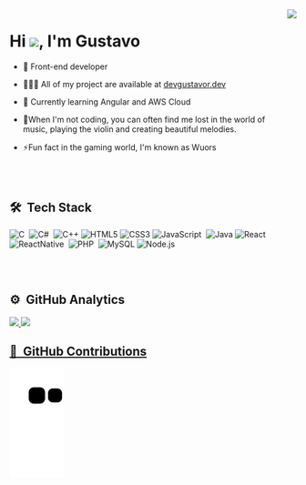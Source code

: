 <img align="right" height="590em" src="https://raw.githubusercontent.com/gist/devGustavoR/3dbeaf83161c7b594d7460860480b309/raw/f04b1d22b9e71916c96074472c7b8b3ba20e8187/githubcard2.svg"/>

<h1 align="left">Hi <img src="https://raw.githubusercontent.com/kaueMarques/kaueMarques/master/hi.gif" height="30px">, I'm Gustavo </h1>

- 🤖 Front-end developer

- 👨🏾‍💻 All of my project are available at [devgustavor.dev](https://devgustavor.github.io)

 - 🔷 Currently learning Angular and AWS Cloud
 
 - 🎻When I'm not coding, you can often find me lost in the world of music, playing the violin and creating beautiful melodies.

- ⚡Fun fact in the gaming world, I'm known as Wuors

<br><br>

## 🛠 &nbsp;Tech Stack
![C](https://img.shields.io/badge/C-00599C?style=for-the-badge&logo=c&logoColor=white)&nbsp;
![C#](https://img.shields.io/badge/C%23-239120?style=for-the-badge&logo=c-sharp&logoColor=white)&nbsp;
![C++](https://img.shields.io/badge/c++-%2300599C.svg?style=for-the-badge&logo=c%2B%2B&logoColor=white)
![HTML5](https://img.shields.io/badge/html5-%23E34F26.svg?style=for-the-badge&logo=html5&logoColor=white)
![CSS3](https://img.shields.io/badge/css3-%231572B6.svg?style=for-the-badge&logo=css3&logoColor=white)
![JavaScript](https://img.shields.io/badge/JavaScript-F7DF1E?style=for-the-badge&logo=javascript&logoColor=black)&nbsp;
![Java](https://img.shields.io/badge/java-%23ED8B00.svg?style=for-the-badge&logo=openjdk&logoColor=white)
![React](https://img.shields.io/badge/React-20232A?style=for-the-badge&logo=react&logoColor=61DAFB)&nbsp;
![ReactNative](https://img.shields.io/badge/React_Native-20232A?style=for-the-badge&logo=react&logoColor=61DAFB)&nbsp;
![PHP](https://img.shields.io/badge/PHP-777BB4?style=for-the-badge&logo=php&logoColor=white)&nbsp;
![MySQL](https://img.shields.io/badge/mysql-%2300f.svg?style=for-the-badge&logo=mysql&logoColor=white)
![Node.js](https://img.shields.io/badge/Node.js-43853D?style=for-the-badge&logo=node.js&logoColor=white)&nbsp;
<!--![Go](https://img.shields.io/badge/Go-00ADD8?style=for-the-badge&logo=go&logoColor=white)&nbsp;**-->

<br><br>

## ⚙️ &nbsp;GitHub Analytics

<div>
  <a href="https://github.com/devGustavoR">
  <img height="180px"src="https://github-readme-stats.vercel.app/api?username=devGustavoR&show_icons=true&theme=midnight-purple&include_all_commits=true&count_private=true"/>
  <img height="140px"src="https://github-readme-stats.vercel.app/api/top-langs/?username=devGustavoR&layout=compact&theme=midnight-purple"/>
</div>
  
 ## 🔩 &nbsp;GitHub Contributions

![Snake animation](https://github.com/devGustavoR/devGustavoR/blob/output/github-contribution-grid-snake.svg)
 

###
